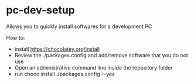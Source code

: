 # pc-dev-setup
Allows you to quickly install softwares for a development PC

How to:
* install https://chocolatey.org/install
* Review the ./packages.config and add/remove software that you do not use
* Open an administrative command line inside the repository folder
* run choco install ./packages.config --yes
